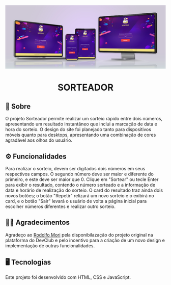 <img src="./assets/mockup.jpg">
<div align=center>
<h1>SORTEADOR</h1>
</div>

## 📝 Sobre

O projeto Sorteador permite realizar um sorteio rápido entre dois números, apresentando um resultado instantâneo que inclui a marcação de data e hora do sorteio. O design do site foi planejado tanto para dispositivos móveis quanto para desktops, apresentando uma combinação de cores agradável aos olhos do usuário.

## ⚙ Funcionalidades

Para realizar o sorteio, devem ser digitados dois números em seus respectivos campos. O segundo número deve ser maior e diferente do primeiro, e este deve ser maior que 0. Clique em "Sortear" ou tecle Enter para exibir o resultado, contendo o número sorteado e a informação de data e horário de realização do sorteio. O card do resultado traz ainda dois novos botões; o botão "Repetir" relizará um novo sorteio e o exibirá no card, e o botão "Sair" levará o usuário de volta a página inicial para escolher números diferentes e realizar outro sorteio.

## 🤝🏻 Agradecimentos

Agradeço ao <a href="https://www.github.com/rodolfomori">Rodolfo Mori</a> pela disponibilazação do projeto original na plataforma do DevClub e pelo incentivo para a criação de um novo design e implementação de outras funcionalidades. 

## 🖥 Tecnologias

Este projeto foi desenvolvido com HTML, CSS e JavaScript.
